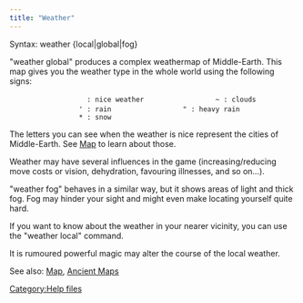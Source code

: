 ```yaml
---
title: "Weather"
---
```


Syntax: weather {local\|global\|fog}

"weather global" produces a complex weathermap of Middle-Earth. This map
gives you the weather type in the whole world using the following signs:

<div>

`                   : nice weather`
`                 ~ : clouds`
`                 ' : rain`
`                 " : heavy rain`
`                 * : snow`

</div>

The letters you can see when the weather is nice represent the cities of
Middle-Earth. See [Map](Map "wikilink") to learn about those.

Weather may have several influences in the game (increasing/reducing
move costs or vision, dehydration, favouring illnesses, and so on...).

"weather fog" behaves in a similar way, but it shows areas of light and
thick fog. Fog may hinder your sight and might even make locating
yourself quite hard.

If you want to know about the weather in your nearer vicinity, you can
use the "weather local" command.

It is rumoured powerful magic may alter the course of the local weather.

See also: [Map](Map "wikilink"), [Ancient Maps](Ancient_Maps "wikilink")

[Category:Help files](Category:Help_files "wikilink")